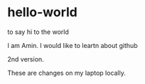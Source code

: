  # hello-world
to say hi to the world

I am Amin. I would like to leartn about github

2nd version.

These are changes on my laptop locally.